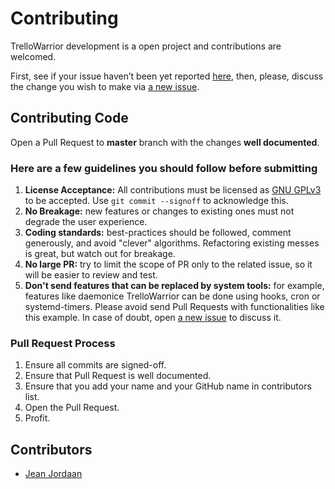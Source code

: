 # Contributing

TrelloWarrior development is a open project and contributions are welcomed.

First, see if your issue haven’t been yet reported [here][1], then, please,
discuss the change you wish to make via [a new issue][2].

## Contributing Code

Open a Pull Request to **master** branch with the changes **well
documented**.

### Here are a few guidelines you should follow before submitting

1. **License Acceptance:** All contributions must be licensed as [GNU
   GPLv3](LICENSE) to be accepted. Use `git commit --signoff` to acknowledge
   this.
2. **No Breakage:** new features or changes to existing ones must not
   degrade the user experience.
3. **Coding standards:** best-practices should be followed, comment
   generously, and avoid "clever" algorithms. Refactoring existing messes is
   great, but watch out for breakage.
4. **No large PR:** try to limit the scope of PR only to the related issue,
   so it will be easier to review and test.
5. **Don't send features that can be replaced by system tools:** for
   example, features like daemonice TrelloWarrior can be done using hooks,
   cron or systemd-timers. Please avoid send Pull Requests with
   functionalities like this example. In case of doubt, open [a new
   issue][2] to discuss it.

### Pull Request Process

1. Ensure all commits are signed-off.
2. Ensure that Pull Request is well documented.
3. Ensure that you add your name and your GitHub name in contributors list.
4. Open the Pull Request.
5. Profit.

[1]: https://github.com/ogarcia/trellowarrior/issues
[2]: https://github.com/ogarcia/trellowarrior/issues/new

## Contributors

- [Jean Jordaan](@jean)
